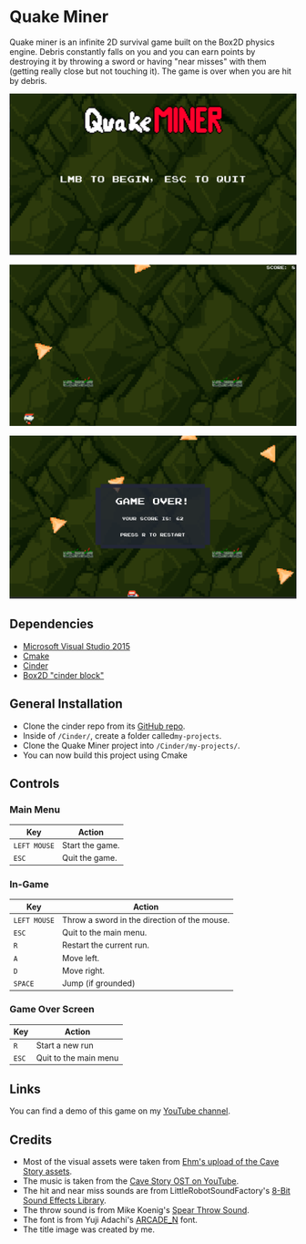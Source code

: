 # Quake Miner

Quake miner is an infinite 2D survival game built on the Box2D physics engine. Debris constantly falls on you and you 
can earn points by destroying it by throwing a sword or having "near misses" with them (getting really close but not
touching it). The game is over when you are hit by debris.

![](readme/readme1.png)

![](readme/readme2.png)

![](readme/readme3.png)

## Dependencies

- [Microsoft Visual Studio 2015](https://visualstudio.microsoft.com/vs/older-downloads/)
- [Cmake](https://cmake.org/download/)
- [Cinder](https://libcinder.org/download)
- [Box2D "cinder block"](https://github.com/cinder/Cinder/tree/master/blocks/Box2D)

## General Installation
- Clone the cinder repo from its [GitHub repo](https://github.com/cinder/Cinder).
- Inside of `/Cinder/`, create a folder called`my-projects`.
- Clone the Quake Miner project into `/Cinder/my-projects/`.
- You can now build this project using Cmake

## Controls

### Main Menu
| Key          | Action          |
|--------------|-----------------|
| `LEFT MOUSE` | Start the game. |
| `ESC`        | Quit the game.  |

### In-Game
| Key          | Action         |
|--------------|----------------|
| `LEFT MOUSE` | Throw a sword in the direction of the mouse. |
| `ESC`        | Quit to the main menu.                       |
| `R`          | Restart the current run.                     |
| `A`          | Move left.                                   |
| `D`          | Move right.                                  |
| `SPACE`      | Jump (if grounded)                           |

### Game Over Screen
| Key   | Action                |
|-------|-----------------------|
| `R`   | Start a new run       |
| `ESC` | Quit to the main menu |

## Links
You can find a demo of this game on my [YouTube channel](https://www.youtube.com/watch?v=2asWgFl4VyI).

## Credits
- Most of the visual assets were taken from [Ehm's upload of the Cave Story assets](
https://www.spriters-resource.com/3ds/cavestory3d/sheet/66283/).
- The music is taken from the [Cave Story OST on YouTube](
https://www.spriters-resource.com/3ds/cavestory3d/sheet/66283/).
- The hit and near miss sounds are from LittleRobotSoundFactory's [8-Bit Sound Effects Library](
https://freesound.org/people/LittleRobotSoundFactory/packs/16681/).
- The throw sound is from Mike Koenig's [Spear Throw Sound](
http://soundbible.com/1622-Spear-Throw.html).
- The font is from Yuji Adachi's [ARCADE_N](https://www.dafont.com/arcade-ya.font) font.
- The title image was created by me.